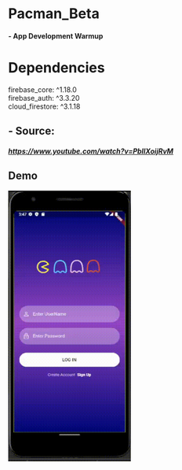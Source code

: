

# Pacman_Beta

#### - App Development Warmup

# Dependencies

  firebase_core: ^1.18.0 \
  firebase_auth: ^3.3.20 \
  cloud_firestore: ^3.1.18 

## - Source:

##### https://www.youtube.com/watch?v=PbIlXoijRvM


## Demo

<p><img align="left" src="https://github.com/userDeveloped/Andriod-Flutter/blob/main/gif/demo.gif" width="250" height="550" /></p>


